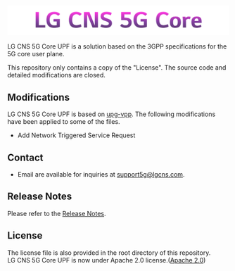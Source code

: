 <p align="center"><a href="https://github.com/lgcns5g/LGCNS-5G-Core-UPF" target="_blank" rel="noopener noreferrer"><img width="700" src="https://github.com/lgcns5g/LGCNS-5G-Core/blob/main/assets/img/LG%20CNS%205G%20Core.png" alt="LG CNS 5G Core logo"></a></p> 

LG CNS 5G Core UPF is a solution based on the 3GPP specifications for the 5G core user plane.  

This repository only contains a copy of the "License".
The source code and detailed modifications are closed.

## Modifications
LG CNS 5G Core UPF is based on [upg-vpp](https://github.com/travelping/upg-vpp).
The following modifications have been applied to some of the files.
* Add Network Triggered Service Request

## Contact 
- Email are available for inquiries at support5g@lgcns.com.

## Release Notes
Please refer to the [Release Notes](https://github.com/lgcns5g/LGCNS-5G-Core/releases).

## License
The license file is also provided in the root directory of this repository.  
LG CNS 5G Core UPF is now under Apache 2.0 license.([Apache 2.0](https://github.com/lgcns5g/LGCNS-5G-Core-UPF/blob/main/LICENSE))





